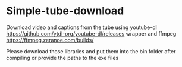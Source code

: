 # Simple-tube-download
Download video and captions from the tube using youtube-dl https://github.com/ytdl-org/youtube-dl/releases wrapper and ffmpeg https://ffmpeg.zeranoe.com/builds/

Please download those libraries and put them into the bin folder after compiling or provide the paths to the exe files